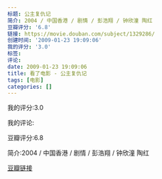 ```yaml
---
标题: 公主复仇记
简介: 2004 / 中国香港 / 剧情 / 彭浩翔 / 钟欣潼 陶红
豆瓣评分: '6.8'
链接: https://movie.douban.com/subject/1329286/
创建时间: '2009-01-23 19:09:06'
我的评分: '3.0'
标签:
评论:
date: 2009-01-23 19:09:06
title: 看了电影 - 公主复仇记
tags: [电影]
categories: []
---
```


我的评分:3.0

我的评论:

豆瓣评分:6.8

简介:2004 / 中国香港 / 剧情 / 彭浩翔 / 钟欣潼 陶红

[豆瓣链接](https://movie.douban.com/subject/1329286/)

